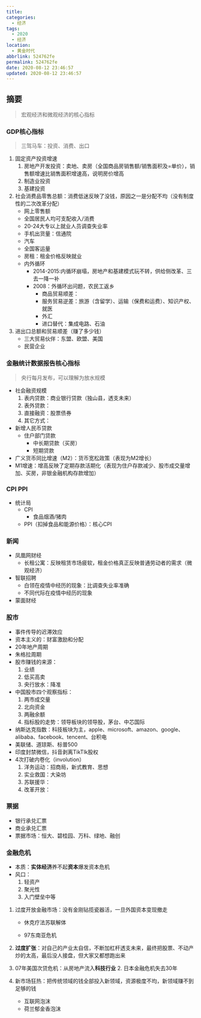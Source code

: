 ```yaml
---
title: 
categories:
  - 经济
tags:
  - 2020
  - 经济
location:
  - 黄金时代
abbrlink: 524762fe
permalink: 524762fe
date: 2020-08-12 23:46:57
updated: 2020-08-12 23:46:57
---
```


## 摘要

>宏观经济和微观经济的核心指标

<!-- more -->

### GDP核心指标

> 三驾马车：投资、消费、出口

1. 固定资产投资增速
   1. 房地产开发投资：卖地、卖房（全国商品房销售额/销售面积及=单价），销售额增速比销售面积增速高，说明房价增高
   2. 制造业投资
   3. 基建投资
2. 社会消费品零售总额：消费低迷反映了没钱，原因之一是分配不均（没有制度性的二次改革分配）
   - 网上零售额
   - 全国居民人均可支配收入/消费
   - 20-24大专以上就业人员调查失业率
   - 手机出货量：信通院
   - 汽车
   - 全国客运量
   - 房租：租金价格反映就业
   - 内外循环
     - 2014-2015:内循环崩塌，房地产和基建模式玩不转，供给侧改革、三去一降一补
     - 2008：外循环出问题，农民工返乡
       - 商品贸易顺差：
       - 服务贸易逆差：旅游（含留学）、运输（保费和运费）、知识产权、就医
       - 外汇
       - 进口替代：集成电路、石油
3. 进出口总额和贸易顺差（赚了多少钱）
   - 三大贸易伙伴：东盟、欧盟、美国
   - 民营企业

### 金融统计数据报告核心指标

> 央行每月发布，可以理解为放水规模

- 社会融资规模
  1. 表内贷款：商业银行贷款（独山县，透支未来）
  2. 表外贷款：
  3. 直接融资：股票债券
  4. 其它方式：
- 新增人民币贷款
  - 住户部门贷款
    - 中长期贷款（买房）
    - 短期贷款
- 广义货币同比增速（M2）：货币宽松政策（表现为M2增长）
- M1增速：增高反映了定期存款活期化（表现为住户存款减少、股市成交量增加、买房，非银金融机构存款增加）

### CPI PPI

- 统计局
  - CPI
    - 食品烟酒/猪肉
  - PPI（扣掉食品和能源价格）：核心CPI

### 新闻

- 凤凰网财经
  - 长租公寓：反映租赁市场疲软，租金价格真正反映普通劳动者的需求（微观经济）
- 智联招聘
  - 白领在疫情中经历的现象：比调查失业率准确
  - 不同代际在疫情中经历的现象
- 蒙面财经

### 股市

- 事件传导的迟滞效应
- 资本主义的：财富激励和分配
- 20年地产周期
- 朱格拉周期
- 股市赚钱的来源：
  1. 业绩
  2. 低买高卖
  3. 央行放水：降准
- 中国股市四个观察指标：
  1. 两市成交量
  2. 北向资金
  3. 两融余额
  4. 指标股的走势：领导板块的领导股，茅台、中芯国际
- 纳斯达克指数：科技板块为主，apple、microsoft、amazon、google、alibaba、facebook、tencent、台积电
- 美联储、道琼斯、标普500
- 印度封禁微信，抖音剥离TikTlk股权
- 4次打破内卷化（involution）
  1. 洋务运动：招商局，新式教育、思想
  2. 实业救国：大染坊
  3. 苏联援华：
  4. 改革开放：

### 票据

- 银行承兑汇票
- 商业承兑汇票
- 票据市场：恒大、碧桂园、万科、绿地、融创

### 金融危机

- 本质：**实体经济**养不起**资本**爆发资本危机
- 风口：
  1. 轻资产
  2. 聚光性
  3. 入门壁垒中等

1. 过度开放金融市场：没有金刚钻揽瓷器活，一旦外国资本变现撤走

   - 休克疗法苏联解体

   - 97东南亚危机

2. **过度扩张**：对自己的产业太自信，不断加杠杆透支未来，最终把股票、不动产炒的太高，最后没人接盘，但大家又都想跑出来
1. 07年美国次贷危机：从房地产流入**科技行业**
   2. 日本金融危机失去30年
   
3. 新市场狂热：把传统领域的钱全部投入新领域，资源极度不均，新领域赚不到足够的钱

   - 互联网泡沫
   - 荷兰郁金香泡沫